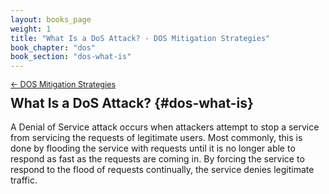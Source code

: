 ```yaml
---
layout: books_page
weight: 1
title: "What Is a DoS Attack? - DOS Mitigation Strategies"
book_chapter: "dos"
book_section: "dos-what-is"
---
```


<div style="font-size: 0.9em; margin-bottom: -20px;"><a href="../">&larr; DOS Mitigation Strategies</a></div>

## What Is a DoS Attack? {#dos-what-is}
A Denial of Service attack occurs when attackers attempt to stop a service from servicing the requests of legitimate users. Most commonly, this is done by flooding the service with requests until it is no longer able to respond as fast as the requests are coming in. By forcing the service to respond to the flood of requests continually, the service denies legitimate traffic.

